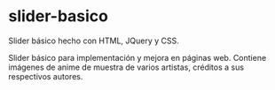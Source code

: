 # slider-basico
Slider básico hecho con HTML, JQuery y CSS.

Slider básico para implementación y mejora en páginas web.
Contiene imágenes de anime de muestra de varios artistas, créditos a sus respectivos autores.

